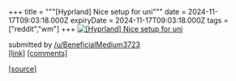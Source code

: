 +++
title = """[Hyprland] Nice setup for uni"""
date = 2024-11-17T09:03:18.000Z
expiryDate = 2024-11-17T09:03:18.000Z
tags = ["reddit","wm"]
+++
[![[Hyprland] Nice setup for uni](https://b.thumbs.redditmedia.com/jiRTk7_bdZhgbHVKUtbRX8rB1E-pGrTuA5UIe-G79HU.jpg "[Hyprland] Nice setup for uni")](https://www.reddit.com/r/unixporn/comments/1gt9n80/hyprland_nice_setup_for_uni/)

submitted by [/u/BeneficialMedium3723](https://www.reddit.com/user/BeneficialMedium3723)  
[\[link\]](https://www.reddit.com/gallery/1gt9n80) [\[comments\]](https://www.reddit.com/r/unixporn/comments/1gt9n80/hyprland_nice_setup_for_uni/)

[[source]](https://www.reddit.com/r/unixporn/comments/1gt9n80/hyprland_nice_setup_for_uni/)
